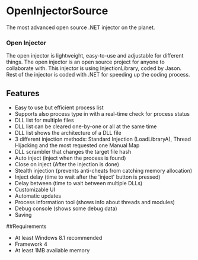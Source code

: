 # OpenInjectorSource
The most advanced open source .NET injector on the planet.


### Open Injector
The open injector is lightweight, easy-to-use and adjustable for different things. The open injector is an open source project for anyone to collaborate with. This injector is using InjectionLibrary, coded by Jason. Rest of the injector is coded with .NET for speeding up the coding process.

 ## Features
* Easy to use but efficient process list
* Supports also process type in with a real-time check for process status
* DLL list for multiple files
* DLL list can be cleared one-by-one or all at the same time
* DLL list shows the architecture of a DLL file
* 3 different injection methods: Standard Injection (LoadLibraryA), Thread Hijacking and the most requested one Manual Map
* DLL scrambler that changes the target file hash
* Auto inject (inject when the process is found)
* Close on inject (After the injection is done)
* Stealth injection (prevents anti-cheats from catching memory allocation)
* Inject delay (time to wait after the 'inject' button is pressed)
* Delay between (time to wait between multiple DLLs)
* Customizable UI
* Automatic updates
* Process information tool (shows info about threads and modules)
* Debug console (shows some debug data)
* Saving

##Requirements
* At least Windows 8.1 recommended
* Framework 4
* At least 1MB available memory
